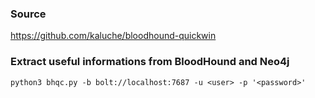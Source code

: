 ### Source
https://github.com/kaluche/bloodhound-quickwin

### Extract useful informations from BloodHound and Neo4j
```
python3 bhqc.py -b bolt://localhost:7687 -u <user> -p '<password>'
```

